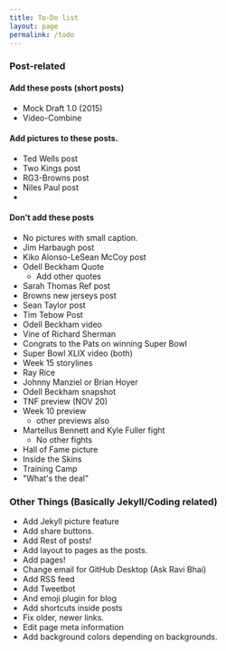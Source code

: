 ```yaml
---
title: To-Do list
layout: page
permalink: /todo
---
```


### Post-related

#### Add these posts (short posts)
  - Mock Draft 1.0 (2015)
  - Video-Combine

#### Add pictures to these posts.
  - Ted Wells post
  - Two Kings post
  - RG3-Browns post
  - Niles Paul post
  -

#### Don't add these posts
  - No pictures with small caption.
  - Jim Harbaugh post
  - Kiko Alonso-LeSean McCoy post
  - Odell Beckham Quote
    - Add other quotes
  - Sarah Thomas Ref post
  - Browns new jerseys post
  - Sean Taylor post
  - Tim Tebow Post
  - Odell Beckham video
  - Vine of Richard Sherman
  - Congrats to the Pats on winning Super Bowl
  - Super Bowl XLIX video (both)
  - Week 15 storylines
  - Ray Rice
  - Johnny Manziel or Brian Hoyer
  - Odell Beckham snapshot
  - TNF preview (NOV 20)
  - Week 10 preview
    - other previews also
  - Martellus Bennett and Kyle Fuller fight
    - No other fights
  - Hall of Fame picture
  - Inside the Skins
  - Training Camp
  - "What's the deal"

### Other Things (Basically Jekyll/Coding related)
- Add Jekyll picture feature
- Add share buttons.
- Add Rest of posts!
- Add layout to pages as the posts.
- Add pages!
- Change email for GitHub Desktop (Ask Ravi Bhai)
- Add RSS feed
- Add Tweetbot
- And emoji plugin for blog
- Add shortcuts inside posts
- Fix older, newer links.
- Edit page meta information
- Add background colors depending on backgrounds.
